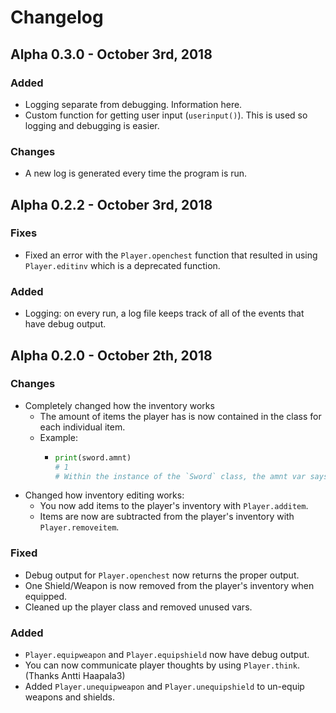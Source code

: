 # Changelog

## Alpha 0.3.0 - October 3rd, 2018

### Added
* Logging separate from debugging. Information here.
* Custom function for getting user input (`userinput()`). This is used so logging and debugging is easier.

### Changes
* A new log is generated every time the program is run.

## Alpha 0.2.2 - October 3rd, 2018

### Fixes

* Fixed an error with the `Player.openchest` function that resulted in using 
`Player.editinv` which is a deprecated function. 

### Added

* Logging: on every run, a log file keeps track of all of the events that have debug output.

## Alpha 0.2.0 - October 2th, 2018

### Changes

* Completely changed how the inventory works
  * The amount of items the player has is now contained in the class for each individual item.
  * Example:
    * ```python
      print(sword.amnt)
      # 1  
      # Within the instance of the `Sword` class, the amnt var says that the player has 1 sword.
      ```
* Changed how inventory editing works:
  * You now add items to the player's inventory with `Player.additem`.
  * Items are now are subtracted from the player's inventory with `Player.removeitem`.

### Fixed

* Debug output for `Player.openchest` now returns the proper output.
* One Shield/Weapon is now removed from the player's inventory when equipped.
* Cleaned up the player class and removed unused vars.

### Added

* `Player.equipweapon` and `Player.equipshield` now have debug output.
* You can now communicate player thoughts by using `Player.think`. \(Thanks Antti Haapala3\)
* Added `Player.unequipweapon` and `Player.unequipshield` to un-equip weapons and shields.

